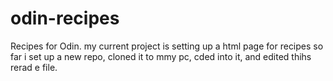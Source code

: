 # odin-recipes
Recipes for Odin.
my current project is setting up a html page for recipes 
so far i set up a new repo, cloned it to mmy pc, cded into it, and edited thihs rerad e file.